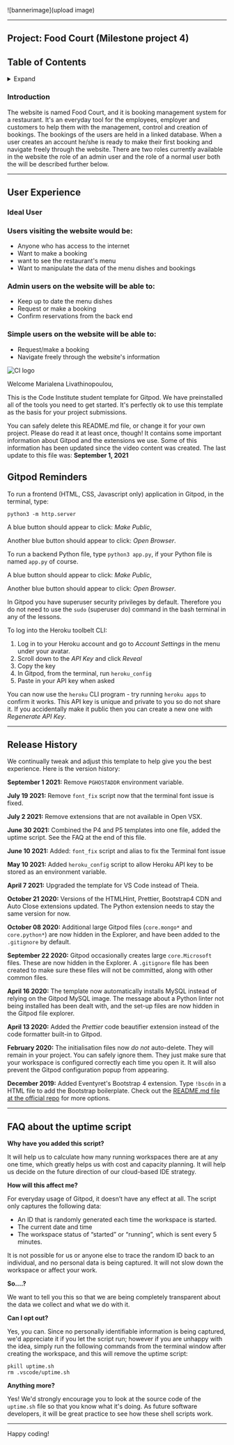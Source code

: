 ![bannerimage](upload image)

---
## Project: Food Court (Milestone project 4)

## Table of Contents

<details>
<summary>
  Expand
</summary>
  
  * [Introduction](#introduction)
  * [User Experience (UX)](#user-experience-(ux))
    * [User Stories](#user-stories)
      * [Site Owner Goals](#site-owner-goals)
      * [All Visitor Goals](#all-visitor-goals)
      * [First Time Visitor Goals](#first-time-visitor-goals)
      * [Returning Visitor Goals](#returning-visitor-goals)
  * [Design](#design)
  * [Wireframes](#wireframes)
  * [Features](#features)
  * [Technologies](#technologies)
  * [Testing](#testing)
    * [Testing Site Owner Goals](#testing-site-owner-goals)
    * [Testing All Visitor Goals](#testing-all-visitor-goals)
    * [Testing First Time Visitor Goals](#testing-all-visitor-goals)
    * [Testing Returning Visitor Goals](#testing-returning-visitor-goals)
    * [Manual Testing](#manual-testing)
    * [Cross Browser Testing](#cross-browser-testing)
    * [Browser Testing](#browser-testing)
  * [Deployment](#deployment)
  * [Credits](#credits)
    * [Inspiration](#inspiration)
    * [Resources](#resources)
    * [Media](#media)
    
</details>
 
### Introduction

The website is named Food Court, and it is booking management system for a restaurant. It's an everyday tool for the employees, employer and customers to help them with the management, control and creation of bookings. 
The bookings of the users are held in a linked database. When a user creates an account he/she is ready to make their first booking and navigate freely through the website.
There are two roles currently available in the website the role of an admin user and the role of a normal user both the will be described further below.

---
## User Experience

### Ideal User

### Users visiting the website would be:

* Anyone who has access to the internet
* Want to make a booking
* want to see the restaurant's menu
* Want to manipulate the data of the menu dishes and bookings

### Admin users on the website will be able to:

* Keep up to date the menu dishes
* Request or make a booking
* Confirm reservations from the back end 

### Simple users on the website will be able to:

* Request/make a booking
* Navigate freely through the website's information






![CI logo](https://codeinstitute.s3.amazonaws.com/fullstack/ci_logo_small.png)

Welcome Marialena Livathinopoulou,

This is the Code Institute student template for Gitpod. We have preinstalled all of the tools you need to get started. It's perfectly ok to use this template as the basis for your project submissions.

You can safely delete this README.md file, or change it for your own project. Please do read it at least once, though! It contains some important information about Gitpod and the extensions we use. Some of this information has been updated since the video content was created. The last update to this file was: **September 1, 2021**

## Gitpod Reminders

To run a frontend (HTML, CSS, Javascript only) application in Gitpod, in the terminal, type:

`python3 -m http.server`

A blue button should appear to click: _Make Public_,

Another blue button should appear to click: _Open Browser_.

To run a backend Python file, type `python3 app.py`, if your Python file is named `app.py` of course.

A blue button should appear to click: _Make Public_,

Another blue button should appear to click: _Open Browser_.

In Gitpod you have superuser security privileges by default. Therefore you do not need to use the `sudo` (superuser do) command in the bash terminal in any of the lessons.

To log into the Heroku toolbelt CLI:

1. Log in to your Heroku account and go to *Account Settings* in the menu under your avatar.
2. Scroll down to the *API Key* and click *Reveal*
3. Copy the key
4. In Gitpod, from the terminal, run `heroku_config`
5. Paste in your API key when asked

You can now use the `heroku` CLI program - try running `heroku apps` to confirm it works. This API key is unique and private to you so do not share it. If you accidentally make it public then you can create a new one with _Regenerate API Key_.

------

## Release History

We continually tweak and adjust this template to help give you the best experience. Here is the version history:

**September 1 2021:** Remove `PGHOSTADDR` environment variable.

**July 19 2021:** Remove `font_fix` script now that the terminal font issue is fixed.

**July 2 2021:** Remove extensions that are not available in Open VSX.

**June 30 2021:** Combined the P4 and P5 templates into one file, added the uptime script. See the FAQ at the end of this file.

**June 10 2021:** Added: `font_fix` script and alias to fix the Terminal font issue

**May 10 2021:** Added `heroku_config` script to allow Heroku API key to be stored as an environment variable.

**April 7 2021:** Upgraded the template for VS Code instead of Theia.

**October 21 2020:** Versions of the HTMLHint, Prettier, Bootstrap4 CDN and Auto Close extensions updated. The Python extension needs to stay the same version for now.

**October 08 2020:** Additional large Gitpod files (`core.mongo*` and `core.python*`) are now hidden in the Explorer, and have been added to the `.gitignore` by default.

**September 22 2020:** Gitpod occasionally creates large `core.Microsoft` files. These are now hidden in the Explorer. A `.gitignore` file has been created to make sure these files will not be committed, along with other common files.

**April 16 2020:** The template now automatically installs MySQL instead of relying on the Gitpod MySQL image. The message about a Python linter not being installed has been dealt with, and the set-up files are now hidden in the Gitpod file explorer.

**April 13 2020:** Added the _Prettier_ code beautifier extension instead of the code formatter built-in to Gitpod.

**February 2020:** The initialisation files now _do not_ auto-delete. They will remain in your project. You can safely ignore them. They just make sure that your workspace is configured correctly each time you open it. It will also prevent the Gitpod configuration popup from appearing.

**December 2019:** Added Eventyret's Bootstrap 4 extension. Type `!bscdn` in a HTML file to add the Bootstrap boilerplate. Check out the <a href="https://github.com/Eventyret/vscode-bcdn" target="_blank">README.md file at the official repo</a> for more options.

------

## FAQ about the uptime script

**Why have you added this script?**

It will help us to calculate how many running workspaces there are at any one time, which greatly helps us with cost and capacity planning. It will help us decide on the future direction of our cloud-based IDE strategy.

**How will this affect me?**

For everyday usage of Gitpod, it doesn’t have any effect at all. The script only captures the following data:

- An ID that is randomly generated each time the workspace is started.
- The current date and time
- The workspace status of “started” or “running”, which is sent every 5 minutes.

It is not possible for us or anyone else to trace the random ID back to an individual, and no personal data is being captured. It will not slow down the workspace or affect your work.

**So….?**

We want to tell you this so that we are being completely transparent about the data we collect and what we do with it.

**Can I opt out?**

Yes, you can. Since no personally identifiable information is being captured, we'd appreciate it if you let the script run; however if you are unhappy with the idea, simply run the following commands from the terminal window after creating the workspace, and this will remove the uptime script:

```
pkill uptime.sh
rm .vscode/uptime.sh
```

**Anything more?**

Yes! We'd strongly encourage you to look at the source code of the `uptime.sh` file so that you know what it's doing. As future software developers, it will be great practice to see how these shell scripts work.

---

Happy coding!

